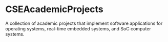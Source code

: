 # CSEAcademicProjects
A collection of academic projects that implement software applications for operating systems, real-time embedded systems, and SoC computer systems.
